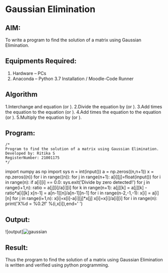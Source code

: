 # Gaussian Elimination

## AIM:
To write a program to find the solution of a matrix using Gaussian Elimination.

## Equipments Required:
1. Hardware – PCs
2. Anaconda – Python 3.7 Installation / Moodle-Code Runner

## Algorithm
1.Interchange and equation (or ).
2.Divide the equation by (or ).
3.Add times the equation to the equation (or ).
4.Add times the equation to the equation (or ).
5.Multiply the equation by (or ).

## Program:
```
/*
Program to find the solution of a matrix using Gaussian Elimination.
Developed by: Ritika S
RegisterNumber: 21001175
*/
```
import numpy as np
import sys
n = int(input())
a = np.zeros((n,n+1))
x = np.zeros((n))
for i in range((n)):
    for j in range(n+1):
        a[i][j]=float(input())
for i in range(n):
    if a[i][i] == 0.0:
        sys.exit('Divide by zero detected!')
    for j in range(i+1,n):
        ratio = a[j][i]/a[i][i]
        for k in range(n+1):
            a[j][k] = a[j][k] - ratio*a[i][k]
x[n-1] = a[n-1][n]/a[n-1][n-1]
for i in range(n-2,-1,-1):
    x[i] = a[i][n]
    for j in range(i+1,n):
        x[i]=x[i]-a[i][j]*x[j]
    x[i]=x[i]/a[i][i]
for i in range(n):
    print('X%d = %0.2f' %(i,x[i]),end=' ')

## Output:
![output]![gaussian](https://user-images.githubusercontent.com/93427238/150669109-2d822a67-206a-4756-994c-6be67ffa9488.PNG)




## Result:
Thus the program to find the solution of a matrix using Gaussian Elimination is written and verified using python programming.

